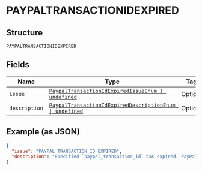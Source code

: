 
# PAYPALTRANSACTIONIDEXPIRED

## Structure

`PAYPALTRANSACTIONIDEXPIRED`

## Fields

| Name | Type | Tags | Description |
|  --- | --- | --- | --- |
| `issue` | [`PaypalTransactionIdExpiredIssueEnum \| undefined`](../../doc/models/paypal-transaction-id-expired-issue-enum.md) | Optional | - |
| `description` | [`PaypalTransactionIdExpiredDescriptionEnum \| undefined`](../../doc/models/paypal-transaction-id-expired-description-enum.md) | Optional | - |

## Example (as JSON)

```json
{
  "issue": "PAYPAL_TRANSACTION_ID_EXPIRED",
  "description": "Specified `paypal_transaction_id` has expired. PayPal transaction ID expires 4 years after the date of the initial transaction."
}
```

